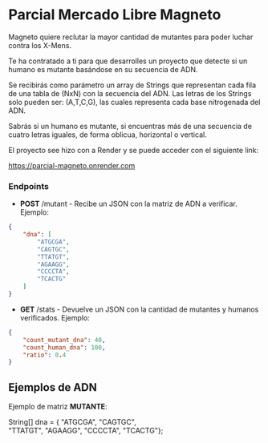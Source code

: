 # Parcial Mercado Libre Magneto

Magneto quiere reclutar la mayor cantidad de mutantes para poder luchar contra los X-Mens.

Te ha contratado a ti para que desarrolles un proyecto que detecte si un humano es mutante basándose en su secuencia de ADN.

Se recibirás como parámetro un array de Strings que representan cada fila de una tabla de (NxN) con la secuencia del ADN. Las letras de los Strings solo pueden ser: (A,T,C,G), las cuales representa cada base nitrogenada del ADN.

Sabrás si un humano es mutante, si encuentras más de una secuencia de cuatro letras iguales, de forma oblicua, horizontal o vertical.

El proyecto see hizo con a Render y se puede acceder con el siguiente link:

https://parcial-magneto.onrender.com

### Endpoints

- **POST** /mutant - Recibe un JSON con la matriz de ADN a verificar. Ejemplo:

```json
{
    "dna": [
        "ATGCGA",
        "CAGTGC",
        "TTATGT",
        "AGAAGG",
        "CCCCTA",
        "TCACTG"
    ]
}
```
- **GET** /stats - Devuelve un JSON con la cantidad de mutantes y humanos verificados. Ejemplo:

```json
{
    "count_mutant_dna": 40,
    "count_human_dna": 100,
    "ratio": 0.4
}
```

## Ejemplos de ADN

Ejemplo de matriz **MUTANTE**:

String[] dna = {
    "ATGCGA",
    "CAGTGC",   
    "TTATGT",
    "AGAAGG",
    "CCCCTA",
    "TCACTG"};

